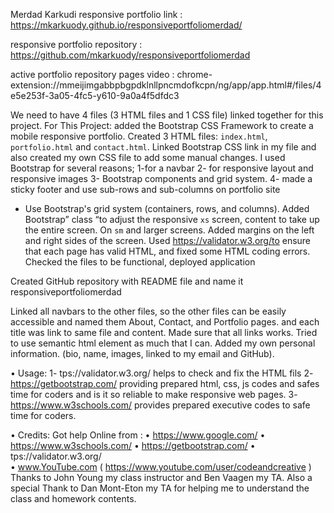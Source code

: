 

Merdad Karkudi responsive portfolio link :  https://mkarkuody.github.io/responsiveportfoliomerdad/


responsive portfolio repository : https://github.com/mkarkuody/responsiveportfoliomerdad


active portfolio repository pages video : chrome-extension://mmeijimgabbpbgpdklnllpncmdofkcpn/ng/app/app.html#/files/4e5e253f-3a05-4fc5-y610-9a0a4f5dfdc3


We need to have 4 files (3 HTML files and 1 CSS file) linked together for this project. For This Project:
added the Bootstrap CSS Framework to create a mobile responsive portfolio. Created 3 HTML files: `index.html`, `portfolio.html` and `contact.html`. Linked Bootstrap CSS link in my file and also created my own CSS file to add some manual changes. I used Bootstrap for several reasons;
   1-for a navbar
   2- for responsive layout and responsive images
   3- Bootstrap components and grid system.
   4- made a sticky footer and use sub-rows and sub-columns on portfolio site
* Use Bootstrap's grid system (containers, rows, and columns).
Added Bootstrap” class “to adjust the responsive `xs` screen, content to take up the entire screen. On `sm` and larger screens. Added margins on the left and right sides of the screen.
Used https://validator.w3.org/to ensure that each page has valid HTML, and fixed some HTML coding errors.
Checked the files to be functional, deployed application

Created GitHub repository with README file and name it responsiveportfoliomerdad

Linked all navbars to the other files, so the other files can be easily accessible and named them About, Contact, and Portfolio pages. and each title was link to same file and content.
Made sure that all links works. Tried to use semantic html element as much that I can.
Added my own personal information. (bio, name, images, linked to my email and GitHub).
 
• Usage: 
1-	tps://validator.w3.org/  helps to check and fix the HTML fils
2-	https://getbootstrap.com/  providing prepared html, css, js codes and safes time for coders and is it so reliable to make responsive web pages.
3-	https://www.w3schools.com/ provides prepared executive codes to safe time for coders.

• Credits:
Got help Online from : 
•	https://www.google.com/
•	https://www.w3schools.com/
•	https://getbootstrap.com/
•	tps://validator.w3.org/  
•	www.YouTube.com  ( https://www.youtube.com/user/codeandcreative )
 Thanks to John Young my class instructor and Ben Vaagen my TA. Also a special Thank to Dan Mont-Eton my TA for helping me to understand the class and homework contents.

